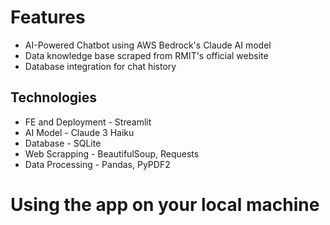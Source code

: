 # Features
- AI-Powered Chatbot using AWS Bedrock's Claude AI model
- Data knowledge base scraped from RMIT's official website
- Database integration for chat history
## Technologies
- FE and Deployment - Streamlit
- AI Model - Claude 3 Haiku
- Database - SQLite
- Web Scrapping - BeautifulSoup, Requests
- Data Processing - Pandas, PyPDF2
# Using the app on your local machine
## 
